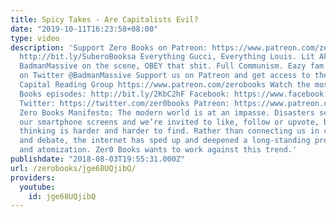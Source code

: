 ```yaml
---
title: Spicy Takes - Are Capitalists Evil?
date: "2019-10-11T16:23:58+08:00"
type: video
description: 'Support Zero Books on Patreon: https://www.patreon.com/zerobooks Subscribe:
  http://bit.ly/SuberoBooksa Everything Gucci, Everything Louis. Lit AF it''s ya boi
  BadmanMassive on the scene, OBEY that shit. Full Communism. Eazy fam. Hit me up
  on Twitter @BadmanMassive Support us on Patreon and get access to the Herding Cats:
  Capital Reading Group https://www.patreon.com/zerobooks Watch the most popular Zero
  Books episodes: http://bit.ly/2KbC2hF Facebook: https://www.facebook.com/ZeroBooks/
  Twitter: https://twitter.com/zer0books Patreon: https://www.patreon.com/zerobooks
  Zero Books Manifesto: The modern world is at an impasse. Disasters scroll across
  our smartphone screens and we’re invited to like, follow or upvote, but critical
  thinking is harder and harder to find. Rather than connecting us in common struggle
  and debate, the internet has sped up and deepened a long-standing process of alienation
  and atomization. Zer0 Books wants to work against this trend.'
publishdate: "2018-08-03T19:55:31.000Z"
url: /zerobooks/jge68UQjibQ/
providers:
  youtube:
    id: jge68UQjibQ
---
```

